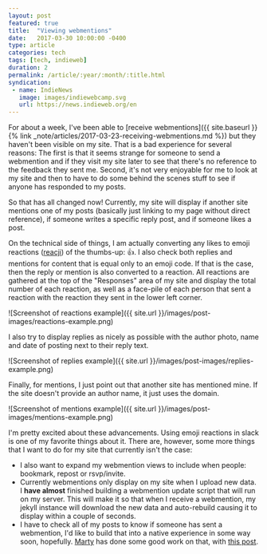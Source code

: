 ```yaml
---
layout: post
featured: true
title:  "Viewing webmentions"
date:   2017-03-30 10:00:00 -0400
type: article
categories: tech
tags: [tech, indieweb]
duration: 2
permalink: /article/:year/:month/:title.html
syndication:
 - name: IndieNews
   image: images/indiewebcamp.svg
   url: https://news.indieweb.org/en
---
```

For about a week, I've been able to [receive webmentions]({{ site.baseurl }}{% link _note/articles/2017-03-23-receiving-webmentions.md %}) but they haven't been visible on my site. That is a bad experience for several reasons: The first is that it seems strange for someone to send a webmention and if they visit my site later to see that there's no reference to the feedback they sent me. Second, it's not very enjoyable for me to look at my site and then to have to do some behind the scenes stuff to see if anyone has responded to my posts.

So that has all changed now! Currently, my site will display if another site mentions one of my posts (basically just linking to my page without direct reference), if someone writes a specific reply post, and if someone likes a post.

On the technical side of things, I am actually converting any likes to emoji reactions ([reacji](https://indieweb.org/reacji)) of the thumbs-up: 👍. I also check both replies and mentions for content that is equal only to an emoji code. If that is the case, then the reply or mention is also converted to a reaction. All reactions are gathered at the top of the "Responses" area of my site and display the total number of each reaction, as well as a face-pile of each person that sent a reaction with the reaction they sent in the lower left corner.

![Screenshot of reactions example]({{ site.url }}/images/post-images/reactions-example.png)

I also try to display replies as nicely as possible with the author photo, name and date of posting next to their reply text.

![Screenshot of replies example]({{ site.url }}/images/post-images/replies-example.png)

Finally, for mentions, I just point out that another site has mentioned mine. If the site doesn't provide an author name, it just uses the domain.

![Screenshot of mentions example]({{ site.url }}/images/post-images/mentions-example.png)

I'm pretty excited about these advancements. Using emoji reactions in slack is one of my favorite things about it. There are, however, some more things that I want to do for my site that currently isn't the case:
* I also want to expand my webmention views to include when people: bookmark, repost or rsvp/invite.
* Currently webmentions only display on my site when I upload new data. I **have almost** finished building a webmention update script that will run on my server. This will make it so that when I receive a webmention, my jekyll instance will download the new data and auto-rebuild causing it to display within a couple of seconds.
* I have to check all of my posts to know if someone has sent a webmention, I'd like to build that into a native experience in some way soon, hopefully. [Marty](https://martymcgui.re) has done some good work on that, with [this post](https://martymcgui.re/2017/03/29/161441/).
